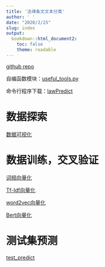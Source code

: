 ```yaml
---
title: '法律条文文本分类'
author: ' '
date: "2020/2/25"
slug: index
output:
  bookdown::html_document2:
    toc: false
    theme: readable
---
```


[github repo](https://github.com/songxxiao/law_learning)

自编函数模块：[useful_tools.py](https://github.com/songxxiao/law_learning/blob/master/code/useful_tools.py)

命令行程序下载：[lawPredict](https://github.com/songxxiao/law_learning/releases)

# 数据探索

[数据可视化](./law_learning)

# 数据训练，交叉验证

[词频向量化](./cross_validate)

[Tf-Idf向量化](./Tf_Idf_Vectorizer)

[word2vec向量化](./word2vec)

[Bert向量化](https://www.kaggle.com/rikdifos/keras-bert-using-tensorflow-hub)

# 测试集预测

[test_predict](./test_predict)

<script src='//unpkg.com/valine/dist/Valine.min.js'></script>

</head>
  <body>
<div id="vcomments"></div>
  <script>
var valine = new Valine();
valine.init({
    el: '#vcomments',
    appId: 'ENqAtKJ5L5YmUOk2P8Q6Qkcb-gzGzoHsz',
    appKey: 'CF587qMfelC8Dqrdtg9pPAgr',
    lang:'en'  , // 设置英文评论界面
    notify: true,
    verify: true,
    visitor: true
  })
</script>
  </body>






